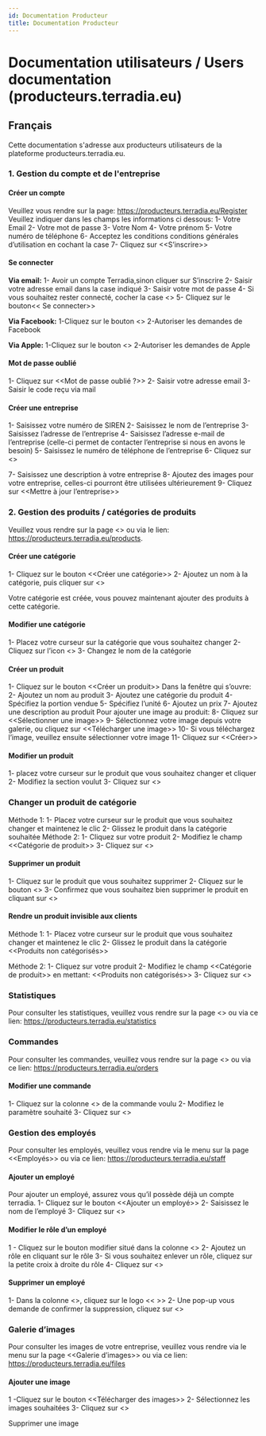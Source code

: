 ```yaml
---
id: Documentation Producteur
title: Documentation Producteur
---
```

# Documentation utilisateurs / Users documentation (producteurs.terradia.eu)

## Français
Cette documentation s'adresse aux producteurs utilisateurs de la plateforme producteurs.terradia.eu. 

### 1. Gestion du compte et de l'entreprise
#### Créer un compte

Veuillez vous rendre sur la page: https://producteurs.terradia.eu/Register
Veuillez indiquer dans les champs les informations ci dessous:
1- Votre Email
2- Votre mot de passe
3- Votre Nom
4- Votre prénom
5- Votre numéro de téléphone
6- Acceptez les conditions conditions générales d’utilisation en cochant la case 
7- Cliquez sur <<S’inscrire>>

#### Se connecter 

**Via email:**
1- Avoir un compte Terradia,sinon cliquer sur S’inscrire
2- Saisir votre adresse email dans la case indiqué
3- Saisir votre mot de passe
4- Si vous souhaitez rester connecté, cocher la case <<Se souvenir de moi>>
5- Cliquez sur le bouton<< Se connecter>>

**Via Facebook:**
1-Cliquez sur le bouton <<Facebook>>
2-Autoriser les demandes de Facebook

**Via Apple:**
1-Cliquez sur le bouton <<Apple>>
2-Autoriser les demandes de Apple

#### Mot de passe oublié
1- Cliquez sur <<Mot de passe oublié ?>>
2- Saisir votre adresse email
3- Saisir le code  reçu via mail

#### Créer une entreprise

1- Saisissez votre numéro de SIREN
2- Saisissez le nom de l’entreprise
3- Saisissez l’adresse de l’entreprise
4- Saisissez l’adresse e-mail de l’entreprise (celle-ci permet de contacter l’entreprise si nous en avons le besoin)
5- Saisissez le numéro de téléphone de l’entreprise
6- Cliquez sur <<Suivant>>

7- Saisissez une description à votre entreprise
8- Ajoutez des images pour votre entreprise, celles-ci pourront être utilisées ultérieurement
9- Cliquez sur <<Mettre à jour l’entreprise>>

### 2. Gestion des produits / catégories de produits
Veuillez vous rendre sur la page <<produits>> ou via le lien:  https://producteurs.terradia.eu/products.
#### Créer une catégorie

1- Cliquez sur le bouton <<Créer une catégorie>>
2- Ajoutez un nom à la catégorie, puis cliquer sur <<OK>>

Votre catégorie est créée, vous pouvez maintenant ajouter des produits à cette catégorie.

#### Modifier une catégorie

1- Placez votre curseur sur la catégorie que vous souhaitez changer
2- Cliquez sur l’icon <<Modifier>>
3- Changez le nom de la catégorie

#### Créer un produit
1- Cliquez sur le bouton <<Créer un produit>>
Dans la fenêtre qui s’ouvre:
2- Ajoutez un nom au produit
3- Ajoutez une catégorie du produit
4- Spécifiez la portion vendue
5- Spécifiez l’unité
6- Ajoutez un prix
7- Ajoutez une description au produit
Pour ajouter une image au produit:
8- Cliquez sur <<Sélectionner une image>>
9- Sélectionnez votre image depuis votre galerie, ou cliquez sur <<Télécharger une image>>
10- Si vous téléchargez l’image,  veuillez ensuite sélectionner votre image
11- Cliquez sur <<Créer>>


#### Modifier un produit
1- placez votre curseur sur le produit que vous souhaitez changer et cliquer
2- Modifiez la section voulut
3- Cliquez sur <<Modifier>>

### Changer un produit de catégorie
Méthode 1:
1- Placez votre curseur sur le produit que vous souhaitez changer et maintenez le clic
2- Glissez le produit dans la catégorie souhaitée
Méthode 2:
1- Cliquez sur votre produit
2- Modifiez le champ <<Catégorie de produit>>
3- Cliquez sur <<Modifier>>

#### Supprimer un produit

1- Cliquez sur le produit que vous souhaitez supprimer
2- Cliquez sur le bouton <<Supprimer>>
3- Confirmez que vous souhaitez bien supprimer le produit en cliquant sur <<Oui>>
#### Rendre un produit invisible aux clients
Méthode 1:
1- Placez votre curseur sur le produit que vous souhaitez changer et maintenez le clic
2- Glissez le produit dans la catégorie <<Produits non catégorisés>>

Méthode 2:
1- Cliquez sur votre produit
2- Modifiez le champ <<Catégorie de produit>> en mettant: <<Produits non catégorisés>>
3- Cliquez sur <<Modifier>>

### Statistiques
Pour consulter les statistiques, veuillez vous rendre sur la page <<Statistiques>> ou via ce lien:  https://producteurs.terradia.eu/statistics

### Commandes
Pour consulter les commandes, veuillez vous rendre sur la page <<Commandes>> ou via ce lien:  https://producteurs.terradia.eu/orders

#### Modifier une commande
1- Cliquez sur la colonne <<Actions>> de la commande voulu
2- Modifiez le paramètre souhaité
3- Cliquez sur <<OK>>
### Gestion des employés
Pour consulter les employés, veuillez vous rendre via le menu sur la page <<Employés>> ou via ce lien:  https://producteurs.terradia.eu/staff

#### Ajouter un employé
Pour ajouter un employé, assurez vous qu’il possède déjà un compte terradia.
1- Cliquez sur le bouton <<Ajouter un employé>>
2- Saisissez le nom de l’employé
3- Cliquez sur <<Ok>>

#### Modifier le rôle d’un employé
1 - Cliquez sur le bouton modifier situé dans la colonne <<Actions>>
2- Ajoutez un rôle en cliquant sur le rôle
3- Si vous souhaitez enlever un rôle, cliquez sur la petite croix à droite du rôle
4- Cliquez sur <<Ok>>

#### Supprimer un employé

1- Dans la colonne <<Actions>>, cliquez sur le logo << >>
2- Une pop-up vous demande de confirmer la suppression, cliquez sur <<OK>>

### Galerie d’images
Pour consulter les images de votre entreprise, veuillez vous rendre via le menu sur la page <<Galerie d’images>> ou via ce lien:  https://producteurs.terradia.eu/files

#### Ajouter une image
1 -Cliquez sur le bouton <<Télécharger des images>>
2- Sélectionnez les images souhaitées
3- Cliquez sur <<Fermer>>

Supprimer une image
